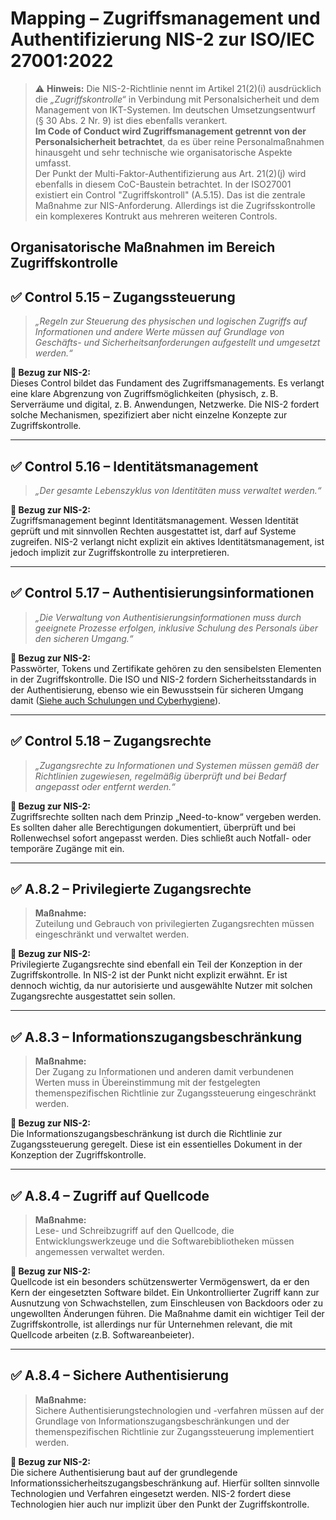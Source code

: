 # Mapping – Zugriffsmanagement und Authentifizierung NIS-2 zur ISO/IEC 27001:2022

> ⚠️ **Hinweis:** Die NIS-2-Richtlinie nennt im Artikel 21(2)(i) ausdrücklich die *„Zugriffskontrolle“* in Verbindung mit Personalsicherheit und dem Management von IKT-Systemen. Im deutschen Umsetzungsentwurf (§ 30 Abs. 2 Nr. 9) ist dies ebenfalls verankert.  
> **Im Code of Conduct wird Zugriffsmanagement getrennt von der Personalsicherheit betrachtet**, da es über reine Personalmaßnahmen hinausgeht und sehr technische wie organisatorische Aspekte umfasst.  
> Der Punkt der Multi-Faktor-Authentifizierung aus Art. 21(2)(j) wird ebenfalls in diesem CoC-Baustein betrachtet.
> In der ISO27001 existiert ein Control "Zugriffskontroll" (A.5.15). Das ist die zentrale Maßnahme zur NIS-Anforderung. Allerdings ist die Zugrifsskontrolle ein komplexeres Kontrukt aus mehreren weiteren Controls.

## Organisatorische Maßnahmen im Bereich Zugriffskontrolle

## ✅ Control 5.15 – **Zugangssteuerung**

> *„Regeln zur Steuerung des physischen und logischen Zugriffs auf Informationen und andere Werte müssen auf Grundlage von Geschäfts- und Sicherheitsanforderungen aufgestellt und umgesetzt werden.“*

**📌 Bezug zur NIS-2:**  
Dieses Control bildet das Fundament des Zugriffsmanagements. Es verlangt eine klare Abgrenzung von Zugriffsmöglichkeiten (physisch, z. B. Serverräume und digital, z. B. Anwendungen, Netzwerke. Die NIS-2 fordert solche Mechanismen, spezifiziert aber nicht einzelne Konzepte zur Zugriffskontrolle.

---

## ✅ Control 5.16 – **Identitätsmanagement**

> *„Der gesamte Lebenszyklus von Identitäten muss verwaltet werden.“*

**📌 Bezug zur NIS-2:**  
Zugriffsmanagement beginnt Identitätsmanagement. Wessen Identität geprüft und mit sinnvollen Rechten ausgestattet ist, darf auf Systeme zugreifen. NIS-2 verlangt nicht explizit ein aktives Identitätsmanagement, ist jedoch implizit zur Zugriffskontrolle zu interpretieren.

---

## ✅ Control 5.17 – **Authentisierungsinformationen**

> *„Die Verwaltung von Authentisierungsinformationen muss durch geeignete Prozesse erfolgen, inklusive Schulung des Personals über den sicheren Umgang.“*

**📌 Bezug zur NIS-2:**  
Passwörter, Tokens und Zertifikate gehören zu den sensibelsten Elementen in der Zugriffskontrolle. Die ISO und NIS-2 fordern Sicherheitsstandards in der Authentisierung, ebenso wie ein Bewusstsein für sicheren Umgang damit ([Siehe auch Schulungen und Cyberhygiene](https://github.com/ruppfabian1997/CoC-NIS-2/blob/main/TOMs/Schulungen%20und%20Cyberhygiene/01_Überblick.md)).

---

## ✅ Control 5.18 – **Zugangsrechte**

> *„Zugangsrechte zu Informationen und Systemen müssen gemäß der Richtlinien zugewiesen, regelmäßig überprüft und bei Bedarf angepasst oder entfernt werden.“*

**📌 Bezug zur NIS-2:**  
Zugriffsrechte sollten nach dem Prinzip „Need-to-know“ vergeben werden. Es sollten daher alle Berechtigungen dokumentiert, überprüft und bei Rollenwechsel sofort angepasst werden. Dies schließt auch Notfall- oder temporäre Zugänge mit ein.

---

## ✅ A.8.2 – Privilegierte Zugangsrechte

> **Maßnahme:**  
> Zuteilung und Gebrauch von privilegierten Zugangsrechten müssen eingeschränkt und verwaltet werden.

**📌 Bezug zur NIS-2:**  
Privilegierte Zugangsrechte sind ebenfall ein Teil der Konzeption in der Zugriffskontrolle. In NIS-2 ist der Punkt nicht explizit erwähnt. Er ist dennoch wichtig, da nur autorisierte und ausgewählte Nutzer mit solchen Zugangsrechte ausgestattet sein sollen.

---

## ✅ A.8.3 – Informationszugangsbeschränkung

> **Maßnahme:**  
> Der Zugang zu Informationen und anderen damit verbundenen Werten muss in Übereinstimmung mit der festgelegten themenspezifischen Richtlinie zur Zugangssteuerung eingeschränkt werden.

**📌 Bezug zur NIS-2:**  
Die Informationszugangsbeschränkung ist durch die Richtlinie zur Zugangssteuerung geregelt. Diese ist ein essentielles Dokument in der Konzeption der Zugriffskontrolle.

---

## ✅ A.8.4 – Zugriff auf Quellcode

> **Maßnahme:**  
> Lese- und Schreibzugriff auf den Quellcode, die Entwicklungswerkzeuge und die Softwarebibliotheken müssen angemessen verwaltet werden.

**📌 Bezug zur NIS-2:**  
Quellcode ist ein besonders schützenswerter Vermögenswert, da er den Kern der eingesetzten Software bildet. Ein Unkontrollierter Zugriff kann zur Ausnutzung von Schwachstellen, zum Einschleusen von Backdoors oder zu ungewollten Änderungen führen. Die Maßnahme damit ein wichtiger Teil der Zugriffskontrolle, ist allerdings nur für Unternehmen relevant, die mit Quellcode arbeiten (z.B. Softwareanbeieter).

---

## ✅ A.8.4 – Sichere Authentisierung

> **Maßnahme:**  
> Sichere Authentisierungstechnologien und -verfahren müssen auf der Grundlage von Informationszugangsbeschränkungen und der themenspezifischen Richtlinie zur Zugangssteuerung implementiert werden.

**📌 Bezug zur NIS-2:**  
Die sichere Authentisierung baut auf der grundlegende Informationssicherheitszugangsbeschränkung auf. Hierfür sollten sinnvolle Technologien und Verfahren eingesetzt werden. NIS-2 fordert diese Technologien hier auch nur implizit über den Punkt der Zugriffskontrolle.

